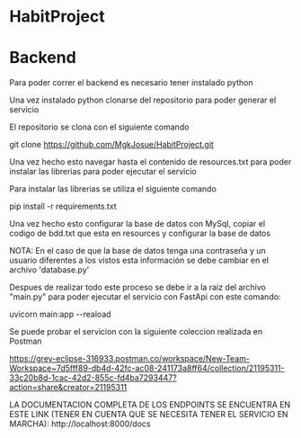 # HabitProject

# Backend 

Para poder correr el backend es necesario tener instalado python 

Una vez instalado python clonarse del repositorio para poder generar el servicio 

El repositorio se clona con el siguiente comando

git clone https://github.com/MgkJosue/HabitProject.git

Una vez hecho esto navegar hasta el contenido de resources.txt para poder instalar las librerias para poder ejecutar el servicio 

Para instalar las librerias se utiliza el siguiente comando 

pip install -r requirements.txt

Una vez hecho esto configurar la base de datos con MySql, copiar el codigo de bdd.txt que esta en resources y configurar la base de datos

NOTA: En el caso de que la base de datos tenga una contraseña y un usuario diferentes a los vistos esta información se debe cambiar en el archivo 'database.py'

Despues de realizar todo este proceso se debe ir a la raiz del archivo "main.py" para poder ejecutar el servicio con FastApi con este comando:

uvicorn main:app --reaload 

Se puede probar el servicion con la siguiente coleccion realizada en Postman 

https://grey-eclipse-316933.postman.co/workspace/New-Team-Workspace~7d5fff89-db4d-42fc-ac08-241173a8ff64/collection/21195311-33c20b8d-1cac-42d2-855c-fd4ba7293447?action=share&creator=21195311


LA DOCUMENTACION COMPLETA DE LOS ENDPOINTS SE ENCUENTRA EN ESTE LINK (TENER EN CUENTA QUE SE NECESITA TENER EL SERVICIO EN MARCHA): http://localhost:8000/docs

